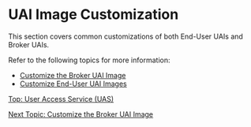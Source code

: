 # UAI Image Customization

This section covers common customizations of both End-User UAIs and Broker UAIs.

Refer to the following topics for more information:

* [Customize the Broker UAI Image](Customize_the_Broker_UAI_Image.md)
* [Customize End-User UAI Images](Customize_End-User_UAI_Images.md)

[Top: User Access Service (UAS)](index.md)

[Next Topic: Customize the Broker UAI Image](Customize_the_Broker_UAI_Image.md)
